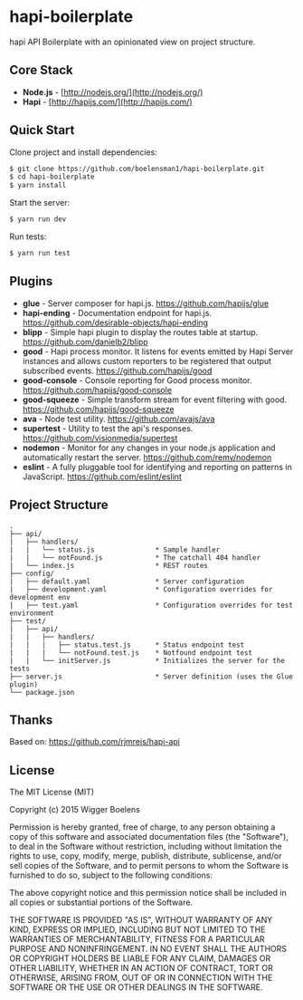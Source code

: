 # hapi-boilerplate
hapi API Boilerplate with an opinionated view on project structure.

## Core Stack

- **Node.js** - [http://nodejs.org/](http://nodejs.org/)
- **Hapi** - [http://hapijs.com/](http://hapijs.com/)

## Quick Start

Clone project and install dependencies:
```bash
$ git clone https://github.com/boelensman1/hapi-boilerplate.git
$ cd hapi-boilerplate
$ yarn install
```

Start the server:
```bash
$ yarn run dev
```

Run tests:
```bash
$ yarn run test
```

## Plugins

- **glue** - Server composer for hapi.js.
https://github.com/hapijs/glue
- **hapi-ending** - Documentation endpoint for hapi.js.
https://github.com/desirable-objects/hapi-ending
- **blipp** - Simple hapi plugin to display the routes table at startup.
https://github.com/danielb2/blipp
- **good** - Hapi process monitor. It listens for events emitted by Hapi Server instances and allows custom reporters to be registered that output subscribed events.
https://github.com/hapijs/good
- **good-console** - Console reporting for Good process monitor.
https://github.com/hapijs/good-console
- **good-squeeze** - Simple transform stream for event filtering with good.
https://github.com/hapijs/good-squeeze
- **ava** - Node test utility.
https://github.com/avajs/ava
- **supertest** - Utility to test the api's responses.
https://github.com/visionmedia/supertest
- **nodemon** - Monitor for any changes in your node.js application and automatically restart the server.
https://github.com/remy/nodemon
- **eslint** - A fully pluggable tool for identifying and reporting on patterns in JavaScript.
https://github.com/eslint/eslint

## Project Structure
```
.
├── api/
|   ├── handlers/
|   |   └── status.js               * Sample handler
|   |   └── notFound.js             * The catchall 404 handler
|   └── index.js                    * REST routes
├── config/
|   ├── default.yaml                * Server configuration
|   ├── development.yaml            * Configuration overrides for development env
|   ├── test.yaml                   * Configuration overrides for test environment
├── test/
|   ├── api/
|   |   ├── handlers/
|   |   |   ├── status.test.js      * Status endpoint test
|   |   |   └── notFound.test.js    * Notfound endpoint test
|   |   └── initServer.js           * Initializes the server for the tests
├── server.js                       * Server definition (uses the Glue plugin)
└── package.json
```

## Thanks
Based on: https://github.com/rjmreis/hapi-api

## License
The MIT License (MIT)

Copyright (c) 2015 Wigger Boelens

Permission is hereby granted, free of charge, to any person obtaining a copy
of this software and associated documentation files (the "Software"), to deal
in the Software without restriction, including without limitation the rights
to use, copy, modify, merge, publish, distribute, sublicense, and/or sell
copies of the Software, and to permit persons to whom the Software is
furnished to do so, subject to the following conditions:

The above copyright notice and this permission notice shall be included in all
copies or substantial portions of the Software.

THE SOFTWARE IS PROVIDED "AS IS", WITHOUT WARRANTY OF ANY KIND, EXPRESS OR
IMPLIED, INCLUDING BUT NOT LIMITED TO THE WARRANTIES OF MERCHANTABILITY,
FITNESS FOR A PARTICULAR PURPOSE AND NONINFRINGEMENT. IN NO EVENT SHALL THE
AUTHORS OR COPYRIGHT HOLDERS BE LIABLE FOR ANY CLAIM, DAMAGES OR OTHER
LIABILITY, WHETHER IN AN ACTION OF CONTRACT, TORT OR OTHERWISE, ARISING FROM,
OUT OF OR IN CONNECTION WITH THE SOFTWARE OR THE USE OR OTHER DEALINGS IN THE
SOFTWARE.
